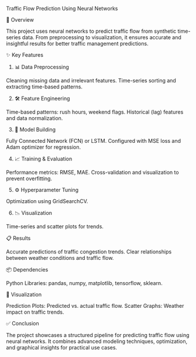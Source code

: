 Traffic Flow Prediction Using Neural Networks


🚦 Overview

This project uses neural networks to predict traffic flow from synthetic time-series data. From preprocessing to visualization, it ensures accurate and insightful results for better traffic management predictions.

✨ Key Features

1. 📊 Data Preprocessing

Cleaning missing data and irrelevant features.
Time-series sorting and extracting time-based patterns.

2. 🛠️ Feature Engineering

Time-based patterns: rush hours, weekend flags.
Historical (lag) features and data normalization.

3. 🧠 Model Building

Fully Connected Network (FCN) or LSTM.
Configured with MSE loss and Adam optimizer for regression.

4. 📈 Training & Evaluation

Performance metrics: RMSE, MAE.
Cross-validation and visualization to prevent overfitting.

5. ⚙️ Hyperparameter Tuning

Optimization using GridSearchCV.

6. 📉 Visualization

Time-series and scatter plots for trends.


📋 Results

Accurate predictions of traffic congestion trends.
Clear relationships between weather conditions and traffic flow.

📦 Dependencies

Python Libraries:
pandas, numpy, matplotlib, tensorflow, sklearn.

🎨 Visualization

Prediction Plots: Predicted vs. actual traffic flow.
Scatter Graphs: Weather impact on traffic trends.

✅ Conclusion

The project showcases a structured pipeline for predicting traffic flow using neural networks. It combines advanced modeling techniques, optimization, and graphical insights for practical use cases.
